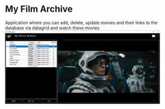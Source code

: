 # My Film Archive
Application where you can add, delete, update movies and their links to the database via datagrid and watch these movies
![banner picture](https://github.com/cahitarslan/MyFilmArchive/blob/master/img/MyFilmArchive-screenshot.png)
